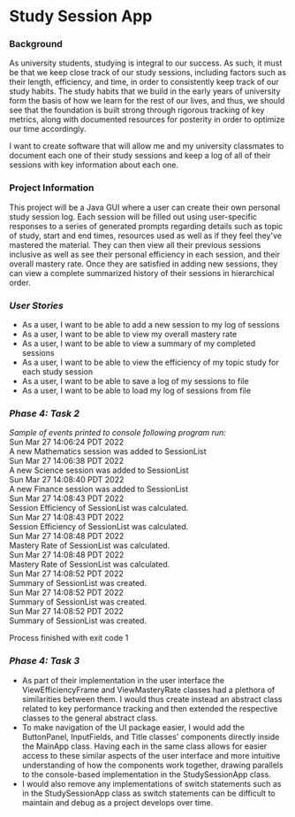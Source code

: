 # Study Session App

### Background
As university students, studying is integral to our success. As such, it must be that we keep close track of our study 
sessions, including factors such as their length, efficiency, and time, in order to consistently keep track of our 
study habits. The study habits that we build in the early years of university form the basis of how we learn for the 
rest of our lives, and thus, we should see that the foundation is built strong through rigorous tracking of key
metrics, along with documented resources for posterity in order to optimize our time accordingly.

I want to create software that will allow me and my university classmates to document each one of their study 
sessions and keep a log of all of their sessions with key information about each one.

### Project Information

This project will be a Java GUI where a user can create their own personal study session log.
Each session will be filled out using user-specific responses to a series of generated prompts regarding
details such as topic of study, start and end times, resources used as well as if they feel they've mastered
the material. They can then view all their previous sessions inclusive as well as see their personal efficiency in each 
session, and their overall mastery rate. Once they are satisfied in adding new sessions, they can view a complete
summarized history of their sessions in hierarchical order. 


### *User Stories*

- As a user, I want to be able to add a new session to my log of sessions
- As a user, I want to be able to view my overall mastery rate
- As a user, I want to be able to view a summary of my completed sessions
- As a user, I want to be able to view the efficiency of my topic study for each study session
- As a user, I want to be able to save a log of my sessions to file
- As a user, I want to be able to load my log of sessions from file

### *Phase 4: Task 2*
*Sample of events printed to console following program run:* \
Sun Mar 27 14:06:24 PDT 2022 \
A new Mathematics session was added to SessionList \
Sun Mar 27 14:06:38 PDT 2022 \
A new Science session was added to SessionList \
Sun Mar 27 14:08:40 PDT 2022 \
A new Finance session was added to SessionList  
Sun Mar 27 14:08:43 PDT 2022  
Session Efficiency of SessionList was calculated. \
Sun Mar 27 14:08:43 PDT 2022  
Session Efficiency of SessionList was calculated. \
Sun Mar 27 14:08:48 PDT 2022 \
Mastery Rate of SessionList was calculated. \
Sun Mar 27 14:08:48 PDT 2022 \
Mastery Rate of SessionList was calculated. \
Sun Mar 27 14:08:52 PDT 2022  
Summary of SessionList was created. \
Sun Mar 27 14:08:52 PDT 2022 \
Summary of SessionList was created. \
Sun Mar 27 14:08:52 PDT 2022 \
Summary of SessionList was created. 

Process finished with exit code 1

### *Phase 4: Task 3*
- As part of their implementation in the user interface the ViewEfficiencyFrame and ViewMasteryRate classes 
had a plethora of similarities between them. I would thus create instead an abstract class related to key performance
tracking and then extended the respective classes to the general abstract class. 
- To make navigation of the UI package easier, I would add the ButtonPanel, InputFields, and Title classes' components
directly inside the MainApp class. Having each in the same class allows for easier access to these similar aspects of 
the user interface and more intuitive understanding of how the components work together, drawing parallels to the
console-based implementation in the StudySessionApp class.
- I would also remove any implementations of switch statements such as in the StudySessionApp class as switch
statements can be difficult to maintain and debug as a project develops over time.


